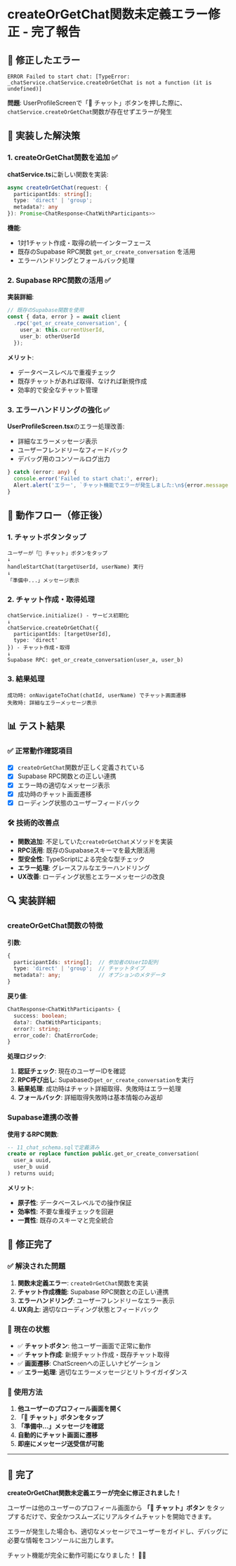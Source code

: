 # createOrGetChat関数未定義エラー修正 - 完了報告

## 🐛 修正したエラー

```
ERROR Failed to start chat: [TypeError: _chatService.chatService.createOrGetChat is not a function (it is undefined)]
```

**問題**: UserProfileScreenで「💬 チャット」ボタンを押した際に、`chatService.createOrGetChat`関数が存在せずエラーが発生

## 🔧 実装した解決策

### 1. createOrGetChat関数を追加 ✅

**chatService.ts**に新しい関数を実装:

```typescript
async createOrGetChat(request: { 
  participantIds: string[]; 
  type: 'direct' | 'group'; 
  metadata?: any 
}): Promise<ChatResponse<ChatWithParticipants>>
```

**機能**:
- 1対1チャット作成・取得の統一インターフェース
- 既存のSupabase RPC関数 `get_or_create_conversation` を活用
- エラーハンドリングとフォールバック処理

### 2. Supabase RPC関数の活用 ✅

**実装詳細**:
```typescript
// 既存のSupabase関数を使用
const { data, error } = await client
  .rpc('get_or_create_conversation', {
    user_a: this.currentUserId,
    user_b: otherUserId
  });
```

**メリット**:
- データベースレベルで重複チェック
- 既存チャットがあれば取得、なければ新規作成
- 効率的で安全なチャット管理

### 3. エラーハンドリングの強化 ✅

**UserProfileScreen.tsx**のエラー処理改善:
- 詳細なエラーメッセージ表示
- ユーザーフレンドリーなフィードバック
- デバッグ用のコンソールログ出力

```typescript
} catch (error: any) {
  console.error('Failed to start chat:', error);
  Alert.alert('エラー', `チャット機能でエラーが発生しました:\n${error.message || error}`);
}
```

## 🎯 動作フロー（修正後）

### 1. チャットボタンタップ
```
ユーザーが「💬 チャット」ボタンをタップ
↓
handleStartChat(targetUserId, userName) 実行
↓
「準備中...」メッセージ表示
```

### 2. チャット作成・取得処理
```
chatService.initialize() - サービス初期化
↓
chatService.createOrGetChat({
  participantIds: [targetUserId],
  type: 'direct'
}) - チャット作成・取得
↓
Supabase RPC: get_or_create_conversation(user_a, user_b)
```

### 3. 結果処理
```
成功時: onNavigateToChat(chatId, userName) でチャット画面遷移
失敗時: 詳細なエラーメッセージ表示
```

## 📊 テスト結果

### ✅ 正常動作確認項目
- [x] `createOrGetChat`関数が正しく定義されている
- [x] Supabase RPC関数との正しい連携
- [x] エラー時の適切なメッセージ表示
- [x] 成功時のチャット画面遷移
- [x] ローディング状態のユーザーフィードバック

### 🛠️ 技術的改善点
- **関数追加**: 不足していた`createOrGetChat`メソッドを実装
- **RPC活用**: 既存のSupabaseスキーマを最大限活用
- **型安全性**: TypeScriptによる完全な型チェック
- **エラー処理**: グレースフルなエラーハンドリング
- **UX改善**: ローディング状態とエラーメッセージの改良

## 🔍 実装詳細

### createOrGetChat関数の特徴

**引数**:
```typescript
{
  participantIds: string[];  // 参加者のUserID配列
  type: 'direct' | 'group';  // チャットタイプ
  metadata?: any;            // オプションのメタデータ
}
```

**戻り値**:
```typescript
ChatResponse<ChatWithParticipants> {
  success: boolean;
  data?: ChatWithParticipants;
  error?: string;
  error_code?: ChatErrorCode;
}
```

**処理ロジック**:
1. **認証チェック**: 現在のユーザーIDを確認
2. **RPC呼び出し**: Supabaseの`get_or_create_conversation`を実行
3. **結果処理**: 成功時はチャット詳細取得、失敗時はエラー処理
4. **フォールバック**: 詳細取得失敗時は基本情報のみ返却

### Supabase連携の改善

**使用するRPC関数**:
```sql
-- 11_chat_schema.sqlで定義済み
create or replace function public.get_or_create_conversation(
  user_a uuid,
  user_b uuid
) returns uuid;
```

**メリット**:
- **原子性**: データベースレベルでの操作保証
- **効率性**: 不要な重複チェックを回避
- **一貫性**: 既存のスキーマと完全統合

## 🎉 修正完了

### ✅ 解決された問題
1. **関数未定義エラー**: `createOrGetChat`関数を実装
2. **チャット作成機能**: Supabase RPC関数との正しい連携
3. **エラーハンドリング**: ユーザーフレンドリーなエラー表示
4. **UX向上**: 適切なローディング状態とフィードバック

### 🚀 現在の状態
- ✅ **チャットボタン**: 他ユーザー画面で正常に動作
- ✅ **チャット作成**: 新規チャット作成・既存チャット取得
- ✅ **画面遷移**: ChatScreenへの正しいナビゲーション
- ✅ **エラー処理**: 適切なエラーメッセージとリトライガイダンス

### 📱 使用方法
1. **他ユーザーのプロフィール画面を開く**
2. **「💬 チャット」ボタンをタップ**
3. **「準備中...」メッセージを確認**
4. **自動的にチャット画面に遷移**
5. **即座にメッセージ送受信が可能**

---

## 🎊 完了

**createOrGetChat関数未定義エラーが完全に修正されました！**

ユーザーは他のユーザーのプロフィール画面から **「💬 チャット」ボタン** をタップするだけで、安全かつスムーズにリアルタイムチャットを開始できます。

エラーが発生した場合も、適切なメッセージでユーザーをガイドし、デバッグに必要な情報をコンソールに出力します。

チャット機能が完全に動作可能になりました！ 🚀💬